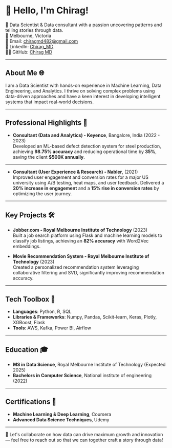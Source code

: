 # 👋 Hello, I'm Chirag!  

🚀 Data Scientist & Data consultant with a passion uncovering patterns and telling stories through data.  
📍 Melbourne, Victoria  
📧 Email: chiragmd482@gmail.com  
🔗 LinkedIn: [Chirag_MD](https://www.linkedin.com/in/chiragmd/)  
👨‍💻 GitHub: [Chirag MD](https://github.com/Chiruhish)

---

## About Me 🌐  
I am a Data Scientist with hands-on experience in Machine Learning, Data Engineering, and Analytics. I thrive on solving complex problems using data-driven approaches and have a keen interest in developing intelligent systems that impact real-world decisions.

---

## Professional Highlights 🌟  
- **Consultant (Data and Analytics) - Keyence**, Bangalore, India (2022 - 2023)  
   Developed an ML-based defect detection system for steel production, achieving **98.75% accuracy** and reducing operational time by **35%**, saving the client **$500K annually**.   

---

- **Consultant (User Experience & Research) - Nabler**, (2021)  
   Improved user engagement and conversion rates for a major US university using A/B testing, heat maps, and user feedback. Delivered a **20% increase in engagement** and a **15% rise in conversion rates** by optimizing the user journey.   

---

## Key Projects 🛠️  
- **Jobber.com - Royal Melbourne Institute of Technology** (2023)  
   Built a job search platform using Flask and machine learning models to classify job listings, achieving an **82% accuracy** with Word2Vec embeddings.
  
- **Movie Recommendation System - Royal Melbourne Institute of Technology** (2023)  
   Created a personalized recommendation system leveraging collaborative filtering and SVD, significantly improving recommendation accuracy.

---

## Tech Toolbox 🧰  
- **Languages**: Python, R, SQL  
- **Libraries & Frameworks**: Numpy, Pandas, Scikit-learn, Keras, Plotly, XGBoost, Flask  
- **Tools**: AWS, Kafka, Power BI, Airflow  

---

## Education 🎓  
- **MS in Data Science**, Royal Melbourne Institute of Technology (Expected 2025)  
- **Bachelors in Computer Science**, National institute of engineering (2022)

---

## Certifications 📜  
- **Machine Learning & Deep Learning**, Coursera  
- **Advanced Data Science Techniques**, Udemy  

---

🔗 Let's collaborate on how data can drive maximum growth and innovation — feel free to reach out so that we can together craft a story through data!

